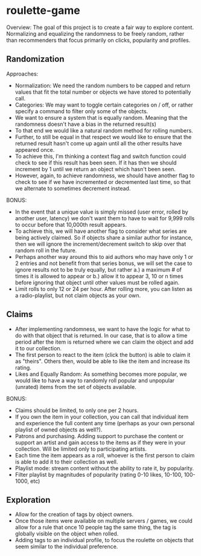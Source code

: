 # roulette-game
Overview: The goal of this project is to create a fair way to explore content. Normalizing and equalizing the randomness to be freely random, rather than recommenders that focus primarily on clicks, popularity and profiles.

## Randomization
Approaches:
- Normalization: We need the random numbers to be capped and return values that fit the total number or objects we have stored to potentially call.
- Categories: We may want to toggle certain categories on / off, or rather specify a command to filter only some of the objects.
- We want to ensure a system that is equally random. Meaning that the randomness doesn't have a bias in the returned result(s)
- To that end we would like a natural random method for rolling numbers.
- Further, to still be equal in that respect we would like to ensure that the returned result hasn't come up again until all the other results have appeared once.
- To achieve this, I'm thinking a context flag and switch function could check to see if this result has been seen. If it has then we should increment by 1 until we return an object which hasn't been seen. 
- However, again, to achieve randomness, we should have another flag to check to see if we have incremented or decremented last time, so that we alternate to sometimes decrement instead.

BONUS:
- In the event that a unique value is simply missed (user error, rolled by another user, latency) we don't want them to have to wait for 9,999 rolls to occur before that 10,000th result appears.
- To achieve this, we will have another flag to consider what series are being actively claimed. So if objects share a similar author for instance, then we will ignore the increment/decrement switch to skip over that random roll in the future.
- Perhaps another way around this to aid authors who may have only 1 or 2 entries and not benefit from that series bonus, we will set the case to ignore results not to be truly equally, but rather a.) a maximum # of times it is allowed to appear or b.) allow it to appear 3, 10 or n times before ignoring that object until other values must be rolled again.
- Limit rolls to only 12 or 24 per hour. After rolling more, you can listen as a radio-playlist, but not claim objects as your own.

## Claims
- After implementing randomness, we want to have the logic for what to do with that object that is returned. In our case, that is to allow a time period after the item is returned where we can claim the object and add it to our collection.
- The first person to react to the item (click the button) is able to claim it as "theirs". Others then, would be able to like the item and increase its rating. 
- Likes and Equally Random: As something becomes more popular, we would like to have a way to randomly roll popular and unpopular (unrated) items from the set of objects available.


BONUS:
- Claims should be limited, to only one per 2 hours. 
- If you own the item in your collection, you can call that individual item and experience the full content any time (perhaps as your own personal playlist of owned objects as well?).
- Patrons and purchasing. Adding support to purchase the content or support an artist and gain access to the items as if they were in your collection. Will be limited only to participating artists.
- Each time the item appears as a roll, whoever is the first person to claim is able to add it to their collection as well.
- Playlist mode: stream content without the ability to rate it, by popularity.
- Filter playlist by magnitudes of popularity (rating 0-10 likes, 10-100, 100-1000, etc)

## Exploration
- Allow for the creation of tags by object owners. 
- Once those items were available on multiple servers / games, we could allow for a rule that once 10 people tag the same thing, the tag is globally visible on the object when rolled.
- Adding tags to an individual profile, to focus the roulette on objects that seem similar to the individual preference.
